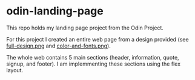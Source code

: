 # odin-landing-page

This repo holds my landing page project from the Odin Project. 

For this project I created an entire web page from a design provided (see [full-design.png](full-design.png) and [color-and-fonts.png](color-and-fonts.png)). 

The whole web contains 5 main sections (header, information, quote, signup, and footer). I am implemmenting these sections using the flex layout. 